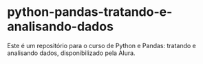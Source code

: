 # python-pandas-tratando-e-analisando-dados
Este é um repositório para o curso de Python e Pandas: tratando e analisando dados, disponibilizado pela Alura.
